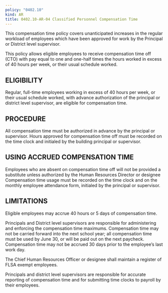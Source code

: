 ```yaml
---
policy: "0402.10"
kind: AR
title: 0402.10-AR-04 Classified Personnel Compensation Time
---
```


This compensation time policy covers unanticipated increases in the regular workload of employees which have been approved for work by the Principal or District level supervisor.  

This policy allows eligible  employees to receive compensation time off (CTO) with pay equal to one and one-half times the hours worked in excess of 40 hours per week, or their usual schedule worked. 

## ELIGIBILITY

Regular, full-time employees working in excess of 40 hours per week, or their usual schedule worked, with advance authorization of the principal or district level supervisor, are eligible for compensation time.

## PROCEDURE

All compensation time must be authorized in advance by the principal or supervisor. Hours approved for compensation time off must be recorded on the time clock and initialed by the building principal or supervisor.

## USING ACCRUED COMPENSATION TIME

Employees who are absent on compensation time off will not be provided a substitute unless authorized by the Human Resources Director or designee Compensation time usage must be recorded on the time clock and on the monthly employee attendance form, initialed by the principal or supervisor.

## LIMITATIONS

Eligible employees may accrue 40 hours or 5 days of compensation time. 

Principals and District level supervisors are responsible for administering and enforcing the compensation time maximums. Compensation time may not be carried forward into the next school year; all compensation time must be used by June 30, or will be paid out on the next paycheck.  Compensation time may not be accrued 30 days prior to the employee’s last work day.

The Chief Human Resources Officer or designee shall maintain a register of FLSA exempt employees. 

Principals and district level supervisors are responsible for accurate reporting of compensation time and for submitting time clocks to payroll by their employees.
